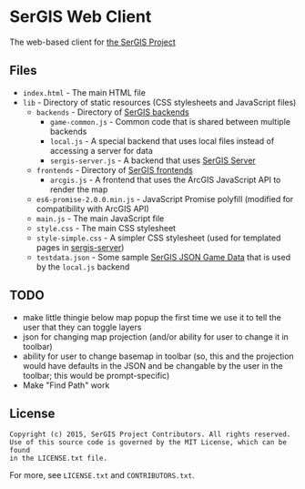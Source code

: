 # SerGIS Web Client

The web-based client for [the SerGIS Project](http://sergisproject.github.io/)

## Files

 - `index.html` - The main HTML file
 - `lib` - Directory of static resources (CSS stylesheets and JavaScript files)
   - `backends` - Directory of [SerGIS backends](http://sergisproject.github.io/docs/client.html#backends)
     - `game-common.js` - Common code that is shared between multiple backends
     - `local.js` - A special backend that uses local files instead of accessing a server for data
     - `sergis-server.js` - A backend that uses [SerGIS Server](https://github.com/sergisproject/sergis-server)
   - `frontends` - Directory of [SerGIS frontends](http://sergisproject.github.io/docs/client.html#frontends)
     - `arcgis.js` - A frontend that uses the ArcGIS JavaScript API to render the map
   - `es6-promise-2.0.0.min.js` - JavaScript Promise polyfill (modified for compatibility with ArcGIS API)
   - `main.js` - The main JavaScript file
   - `style.css` - The main CSS stylesheet
   - `style-simple.css` - A simpler CSS stylesheet (used for templated pages in [sergis-server](https://github.com/sergisproject/sergis-server))
   - `testdata.json` - Some sample [SerGIS JSON Game Data](http://sergisproject.github.io/docs/json.html) that is used by the `local.js` backend

## TODO

- make little thingie below map popup the first time we use it to tell the user that they can toggle layers
- json for changing map projection (and/or ability for user to change it in toolbar)
- ability for user to change basemap in toolbar (so, this and the projection would have defaults in the JSON and be changable by the user in the toolbar; this would be prompt-specific)
- Make "Find Path" work


## License

    Copyright (c) 2015, SerGIS Project Contributors. All rights reserved.
    Use of this source code is governed by the MIT License, which can be found
    in the LICENSE.txt file.

For more, see `LICENSE.txt` and `CONTRIBUTORS.txt`.

